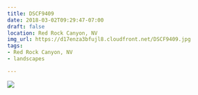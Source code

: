 ```yaml
---
title: DSCF9409
date: 2018-03-02T09:29:47-07:00
draft: false
location: Red Rock Canyon, NV
img_url: https://d17enza3bfujl8.cloudfront.net/DSCF9409.jpg
tags:
- Red Rock Canyon, NV
- landscapes

---
```


![](https://d17enza3bfujl8.cloudfront.net/DSCF9409.jpg)

